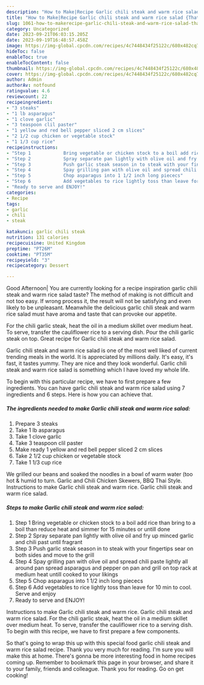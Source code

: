 ```yaml
---
description: "How to Make|Recipe Garlic chili steak and warm rice salad {That is Simple"
title: "How to Make|Recipe Garlic chili steak and warm rice salad {That is Simple"
slug: 1061-how-to-makerecipe-garlic-chili-steak-and-warm-rice-salad-that-is-simple
category: Uncategorized
date: 2023-09-21T06:03:15.205Z
date: 2023-09-19T16:48:57.458Z
image: https://img-global.cpcdn.com/recipes/4c7448434f25122c/680x482cq70/garlic-chili-steak-and-warm-rice-salad-recipe-main-photo.jpg
hideToc: false
enableToc: true
enableTocContent: false
thumbnail: https://img-global.cpcdn.com/recipes/4c7448434f25122c/680x482cq70/garlic-chili-steak-and-warm-rice-salad-recipe-main-photo.jpg
cover: https://img-global.cpcdn.com/recipes/4c7448434f25122c/680x482cq70/garlic-chili-steak-and-warm-rice-salad-recipe-main-photo.jpg
author: Admin
authorAv: notfound
ratingvalue: 4.6
reviewcount: 22
recipeingredient:
- "3 steaks"
- "1 lb asparagus"
- "1 clove garlic"
- "3 teaspoon clil paster"
- "1 yellow and red bell pepper sliced 2 cm slices"
- "2 1/2 cup chicken or vegetable stock"
- "1 1/3 cup rice"
recipeinstructions:
- "Step 1            Bring vegetable or chicken stock to a boil add rice than bring to a boil than reduce heat and simmer for 15 minutes or untill done"
- "Step 2            Spray separate pan lightly with olive oil and fry up minced garlic and chili past until fragrant"
- "Step 3            Push garlic steak season in to steak with your fingertips sear on both sides and move to the grill"
- "Step 4            Spay grilling pan with olive oil and spread chili paste lightly all around pan spread asparagus and pepper on pan and grill on top rack at medium heat untill cooked to your likings"
- "Step 5            Chop asparagus into 1 1/2 inch long piececs"
- "Step 6            Add vegetables to rice lightly toss than leave for 10 min to cool. Serve and enjoy"
- "Ready to serve and ENJOY!"
categories:
- Recipe
tags:
- garlic
- chili
- steak

katakunci: garlic chili steak 
nutrition: 131 calories
recipecuisine: United Kingdom
preptime: "PT26M"
cooktime: "PT35M"
recipeyield: "3"
recipecategory: Dessert

---
```



Good Afternoon| You are currently looking for a recipe inspiration garlic chili steak and warm rice salad taste? The method of making is not difficult and not too easy. If wrong process it, the result will not be satisfying and even likely to be unpleasant. Meanwhile the delicious garlic chili steak and warm rice salad must have aroma and taste that can provoke our appetite.





For the chili garlic steak, heat the oil in a medium skillet over medium heat. To serve, transfer the cauliflower rice to a serving dish. Pour the chili garlic steak on top. Great recipe for Garlic chili steak and warm rice salad.

Garlic chili steak and warm rice salad is one of the most well liked of current trending meals in the world. It is appreciated by millions daily. It's easy, it's fast, it tastes yummy. They are nice and they look wonderful. Garlic chili steak and warm rice salad is something which I have loved my whole life.


To begin with this particular recipe, we have to first prepare a few ingredients. You can have garlic chili steak and warm rice salad using 7 ingredients and 6 steps. Here is how you can achieve that.

<!--inarticleads1-->

##### The ingredients needed to make Garlic chili steak and warm rice salad:

1. Prepare 3 steaks
1. Take 1 lb asparagus
1. Take 1 clove garlic
1. Take 3 teaspoon clil paster
1. Make ready 1 yellow and red bell pepper sliced 2 cm slices
1. Take 2 1/2 cup chicken or vegetable stock
1. Take 1 1/3 cup rice


We grilled our beans and soaked the noodles in a bowl of warm water (too hot &amp; humid to turn. Garlic and Chili Chicken Skewers, BBQ Thai Style. Instructions to make Garlic chili steak and warm rice. Garlic chili steak and warm rice salad. 

<!--inarticleads2-->

##### Steps to make Garlic chili steak and warm rice salad:

1. Step 1            Bring vegetable or chicken stock to a boil add rice than bring to a boil than reduce heat and simmer for 15 minutes or untill done
1. Step 2            Spray separate pan lightly with olive oil and fry up minced garlic and chili past until fragrant
1. Step 3            Push garlic steak season in to steak with your fingertips sear on both sides and move to the grill
1. Step 4            Spay grilling pan with olive oil and spread chili paste lightly all around pan spread asparagus and pepper on pan and grill on top rack at medium heat untill cooked to your likings
1. Step 5            Chop asparagus into 1 1/2 inch long piececs
1. Step 6            Add vegetables to rice lightly toss than leave for 10 min to cool. Serve and enjoy
1. Ready to serve and ENJOY!

Instructions to make Garlic chili steak and warm rice. Garlic chili steak and warm rice salad. For the chili garlic steak, heat the oil in a medium skillet over medium heat. To serve, transfer the cauliflower rice to a serving dish. To begin with this recipe, we have to first prepare a few components. 

So that's going to wrap this up with this special food garlic chili steak and warm rice salad recipe. Thank you very much for reading. I'm sure you will make this at home. There's gonna be more interesting food in home recipes coming up. Remember to bookmark this page in your browser, and share it to your family, friends and colleague. Thank you for reading. Go on get cooking!
